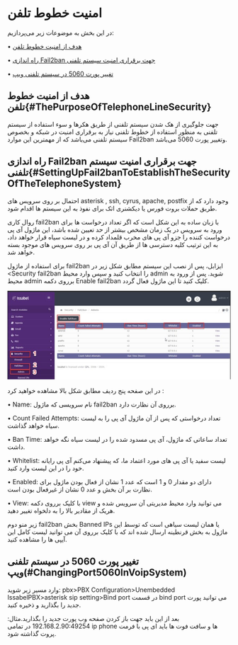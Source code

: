 
# امنیت خطوط تلفن

در این بخش به موضوعات زیر می‌پردازیم:

•	[هدف از امنیت خطوط تلفن ](#ThePurposeOfTelephoneLineSecurity)

•	[راه اندازی Fail2ban جهت برقراری امنیت سیستم تلفنی ](#SettingUpFail2banToEstablishTheSecurityOfTheTelephoneSystem)

•	[تغییر پورت 5060 در سیستم تلفنی ویپ ](#ChangingPort5060InVoipSystem)


## هدف از امنیت خطوط تلفن{#ThePurposeOfTelephoneLineSecurity}

جهت جلوگیری از هک شدن سیستم تلفنی از طریق هکرها و سوء استفاده از سیستم تلفنی به منظور استفاده از خطوط تلفنی نیاز به برقراری امنیت در شبکه و بخصوص سیستم تلفنی می‌باشد که از مهمترین این موارد  Fail2ban وتغییر پورت 5060 می‌باشد.

## راه اندازی Fail2ban جهت برقراری امنیت سیستم تلفنی{#SettingUpFail2banToEstablishTheSecurityOfTheTelephoneSystem}

احتمال بر روی سرویس های asterisk , ssh, cyrus, apache, postfix وجود دارد که از طریق حملات بروت فورس یا دیکشنری اتک برای نفوذ به این سیستم ها اقدام شود.

روال کاری fail2ban با زبان ساده به این شکل است که اگر تعداد درخواست ها برای ورود به سرویس  در یک زمان مشخص بیشتر از حد تعیین شده باشد، این ماژول آی پی درخواست کننده را جزو آی پی های مخرب قلمداد کرده و در لیست سیاه قرار خواهد داد، به این ترتیب کلیه دسترسی ها از طریق آن  آی پی بر روی سرویس های موجود بسته خواهد شد.

برای استفاده از ماژول fail2ban ایزابل، پس از نصب این سیستم مطابق شکل زیر در  <Security    fail2ban را انتخاب کنید و سپس وارد محیط admin شوید. پس از ورود به محیط admin برروی دکمه Enable fail2ban کلیک کنید تا این ماژول فعال گردد.

![  تنظیمات امنیتی ](./Images/Fail2ban.jpg)


در این صفحه پنج ردیف مطابق شکل بالا مشاهده خواهید کرد :

•	Name: نام سرویسی که ماژول fail2ban برروی آن نظارت دارد.

•	Count Failed Attempts: تعداد درخواستی که پس از آن ماژول آی پی را به لیست سیاه خواهد گذاشت.

•	Ban Time: تعداد ساعاتی که ماژول، آی پی مسدود شده را در لیست سیاه نگه خواهد داشت.

•	Whitelist: لیست سفید یا آی پی های مورد اعتماد ما، که پیشنهاد می‌کنم آی پی رایانه خود را در این لیست وارد کنید.

•	Enabled: دارای دو مقدار 0 و 1 است که عدد 1 نشان از فعال بودن ماژول برای نظارت بر آن بخش و عدد 0 نشان از غیرفعال بودن است.

•	View: با کلیک برروی دکمه view می توانید وارد محیط مدیریتی آن سرویس شده و هریک از مقادیر بالا را به دلخواه تغییر دهید.

زیر منو دوم fail2ban بخش Banned IPs یا همان لیست سیاهی است که توسط این ماژول به بخش قرنطینه ارسال شده اند که با کلیک برروی آن می توانید لیست کامل این آیپی ها را مشاهده کنید.

## تغییر پورت 5060 در سیستم تلفنی ویپ(#ChangingPort5060InVoipSystem)

وارد مسیر زیر شوید:
pbx>PBX Configuration>Unembedded IssabelPBX>asterisk sip setting>Bind port
در قسمت bind port می توانید پورت جدید را بگذارید و ذخیره کنید.

بعد از این باید جهت باز کردن صفحه وب پورت جدید را بگذارید.مثال:
192.168.2.90:49254
در تمامی ip phone  ها و سافت فوت ها باید ای پی با فرمت پروت گذاشته شود.
